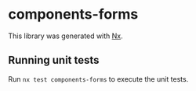 # components-forms

This library was generated with [Nx](https://nx.dev).

## Running unit tests

Run `nx test components-forms` to execute the unit tests.
